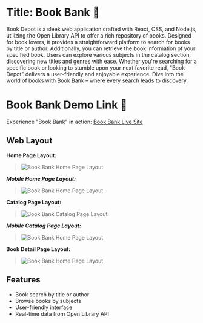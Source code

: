 # Title: **Book Bank** 📖

Book Depot is a sleek web application crafted with React, CSS, and Node.js, utilizing the Open Library API to offer a rich repository of books. Designed for book lovers, it provides a straightforward platform to search for books by title or author. Additionally, you can retrieve the book information of your specified book. Users can explore various subjects in the catalog section, discovering new titles and genres with ease. Whether you're searching for a specific book or looking to stumble upon your next favorite read, "Book Depot" delivers a user-friendly and enjoyable experience. Dive into the world of books with Book Bank – where every search leads to discovery.

# Book Bank Demo Link 🔗

Experience "Book Bank" in action: [Book Bank Live Site](https://bookdepot.netlify.app/)

## Web Layout

**Home Page Layout:**

> ![Book Bank Home Page Layout](assets/wire-frame/home-page.jpg)

**_Mobile Home Page Layout:_**

> ![Book Bank Home Page Layout](assets/wire-frame/home-page-M.jpg)

**Catalog Page Layout:**

> ![Book Bank Catalog Page Layout](assets/wire-frame/catalog-page.jpg)

**_Mobile Catalog Page Layout:_**

> ![Book Bank Home Page Layout](assets/wire-frame/catalog-page-M.jpg)

**Book Detail Page Layout:**

> ![Book Bank Home Page Layout](assets/wire-frame/Book-detail-page.jpg)

## Features

- Book search by title or author
- Browse books by subjects
- User-friendly interface
- Real-time data from Open Library API
